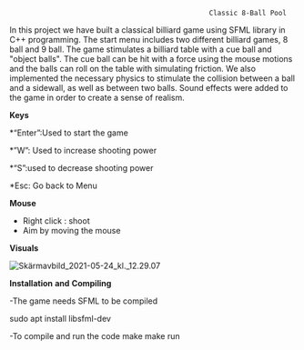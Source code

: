                                                      Classic 8-Ball Pool

In this project we have built a classical billiard game using SFML library in C++ programming. The start menu includes two different billiard games, 8 ball and 9 ball. 
The game stimulates a billiard table with a cue ball and "object balls". The cue ball can be hit with a force using the mouse motions and  the balls can roll on the table with simulating friction. We also implemented the necessary physics to stimulate the collision between a ball and a sidewall, as well as between two balls. Sound effects were added to the game in order to create a sense of realism. 

**Keys**

*“Enter”:Used to start the game

*”W”: Used to increase shooting power

*“S”:used to decrease shooting power 

*Esc: Go back to Menu

**Mouse**
* Right click : shoot
* Aim by moving the mouse


**Visuals**

![Skärmavbild_2021-05-24_kl._12.29.07](/uploads/06ae432f6ed18496aa2676c5549515c3/Skärmavbild_2021-05-24_kl._12.29.07.png) 





**Installation** **and** **Compiling**

-The game needs SFML to be compiled

 sudo apt install libsfml-dev 

-To compile and run the code
 make 
make run 

